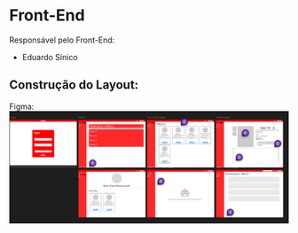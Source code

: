 # Front-End

Responsável pelo Front-End:
- Eduardo Sinico

## Construção do Layout:

Figma:
![página-do-figma](front-images/figma.png)

